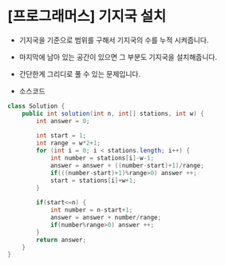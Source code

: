 # [프로그래머스] 기지국 설치

- 기지국을 기준으로 범위를 구해서 기지국의 수를 누적 시켜줍니다.
- 마지막에 남아 있는 공간이 있으면 그 부분도 기지국을 설치해줍니다.
- 간단한게 그리디로 풀 수 있는 문제입니다.

- 소스코드

```java
class Solution {
    public int solution(int n, int[] stations, int w) {
        int answer = 0;
        
        int start = 1;
        int range = w*2+1;
        for (int i = 0; i < stations.length; i++) {
			int number = stations[i]-w-1;
			answer = answer + ((number-start)+1)/range;
			if(((number-start)+1)%range>0) answer ++;
        	start = stations[i]+w+1;
		}
        
        if(start<=n) {
        	int number = n-start+1;
        	answer = answer + number/range;
			if(number%range>0) answer ++;
        }
        return answer;
    }
}
```

